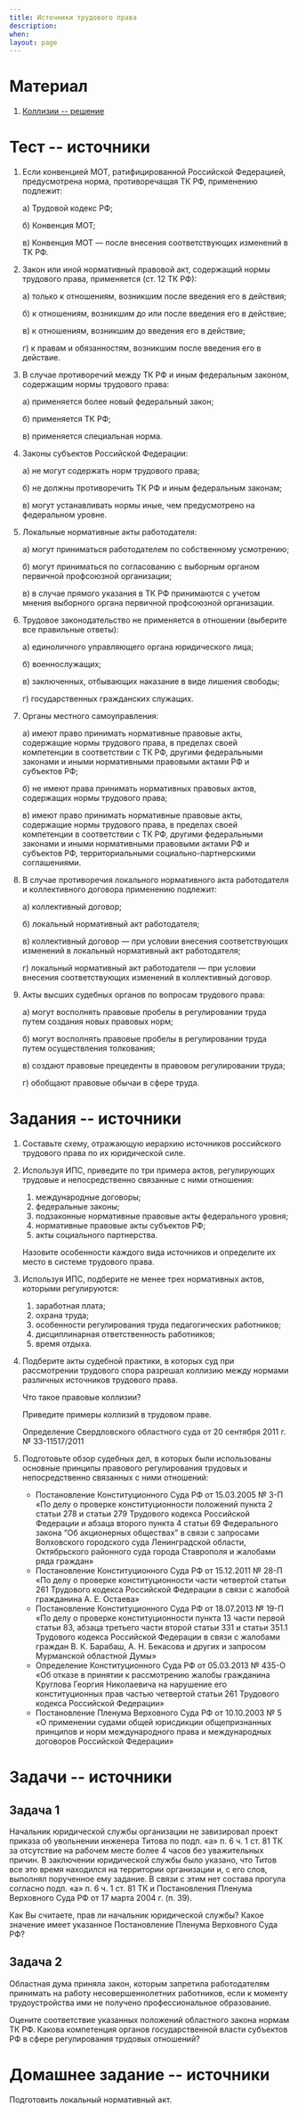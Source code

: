 ```yaml
---
title: Источники трудового права
description:
when:
layout: page
---
```


# Материал

1. [Коллизии -- решение](./2/trud-kolliz.pdf)

# Тест -- источники

1. Если конвенцией МОТ, ратифицированной Российской Федерацией, предусмотрена норма, противоречащая ТК РФ, применению подлежит:

   а) Трудовой кодекс РФ;

   б) Конвенция МОТ;

   в) Конвенция МОТ — после внесения соответствующих изменений в ТК РФ.

2. Закон или иной нормативный правовой акт, содержащий нормы трудового права, применяется (ст. 12 ТК РФ):

   а) только к отношениям, возникшим после введения его в действия;

   б) к отношениям, возникшим до или после введения его в действие;

   в) к отношениям, возникшим до введения его в действие;

   г) к правам и обязанностям, возникшим после введения его в действие.

3. В случае противоречий между ТК РФ и иным федеральным законом, содержащим нормы трудового права:

   а) применяется более новый федеральный закон;

   б) применяется ТК РФ;

   в) применяется специальная норма.

4. Законы субъектов Российской Федерации:

   а) не могут содержать норм трудового права;

   б) не должны противоречить ТК РФ и иным федеральным законам;

   в) могут устанавливать нормы иные, чем предусмотрено на федеральном уровне.

5. Локальные нормативные акты работодателя:

   а) могут приниматься работодателем по собственному усмотрению;

   б) могут приниматься по согласованию с выборным органом первичной профсоюзной организации;

   в) в случае прямого указания в ТК РФ принимаются с учетом мнения выборного органа первичной профсоюзной организации.

6. Трудовое законодательство не применяется в отношении (выберите все правильные ответы):

   а) единоличного управляющего органа юридического лица;

   б) военнослужащих;

   в) заключенных, отбывающих наказание в виде лишения свободы;

   г) государственных гражданских служащих.

7. Органы местного самоуправления:

   а) имеют право принимать нормативные правовые акты, содержащие нормы трудового права, в пределах своей компетенции в соответствии с ТК РФ, другими федеральными законами и иными нормативными правовыми актами РФ и субъектов РФ;

   б) не имеют права принимать нормативных правовых актов, содержащих нормы трудового права;

   в) имеют право принимать нормативные правовые акты, содержащие нормы трудового права, в пределах своей компетенции в соответствии с ТК РФ, другими федеральными законами и иными нормативными правовыми актами РФ и субъектов РФ, территориальными социально-партнерскими соглашениями.

8. В случае противоречия локального нормативного акта работодателя и коллективного договора применению подлежит:

   а) коллективный договор;

   б) локальный нормативный акт работодателя;

   в) коллективный договор — при условии внесения соответствующих изменений в локальный нормативный акт работодателя;

   г) локальный нормативный акт работодателя — при условии внесения соответствующих изменений в коллективный договор.

9. Акты высших судебных органов по вопросам трудового права:

   а) могут восполнять правовые пробелы в регулировании труда путем создания новых правовых норм;

   б) могут восполнять правовые пробелы в регулировании труда путем осуществления толкования;

   в) создают правовые прецеденты в правовом регулировании труда;

   г) обобщают правовые обычаи в сфере труда.

# Задания -- источники

1. Составьте схему, отражающую иерархию источников российского трудового права по их юридической силе.
2. Используя ИПС, приведите по три примера актов, регулирующих трудовые и непосредственно связанные с ними отношения:

   1. международные договоры;
   2. федеральные законы;
   3. подзаконные нормативные правовые акты федерального уровня;
   4. нормативные правовые акты субъектов РФ;
   5. акты социального партнерства.

   Назовите особенности каждого вида источников и определите их место в системе трудового права.

3. Используя ИПС, подберите не менее трех нормативных актов, которыми регулируются:
   1. заработная плата;
   2. охрана труда;
   3. особенности регулирования труда педагогических работников;
   4. дисциплинарная ответственность работников;
   5. время отдыха.
4. Подберите акты судебной практики, в которых суд при рассмотрении трудового спора разрешал коллизию между нормами различных источников трудового права.

   Что такое правовые коллизии?

   Приведите примеры коллизий в трудовом праве.

   Определение Свердловского областного суда от 20 сентября 2011 г. № 33-11517/2011

5. Подготовьте обзор судебных дел, в которых были использованы основные принципы правового регулирования трудовых и непосредственно связанных с ними отношений:
   - Постановление Конституционного Суда РФ от 15.03.2005 № 3-П «По делу о проверке конституционности положений пункта 2 статьи 278 и статьи 279 Трудового кодекса Российской Федерации и абзаца второго пункта 4 статьи 69 Федерального закона “Об акционерных обществах” в связи с запросами Волховского городского суда Ленинградской области, Октябрьского районного суда города Ставрополя и жалобами ряда граждан»
   - Постановление Конституционного Суда РФ от 15.12.2011 № 28-П «По делу о проверке конституционности части четвертой статьи 261 Трудового кодекса Российской Федерации в связи с жалобой гражданина А. Е. Остаева»
   - Постановление Конституционного Суда РФ от 18.07.2013 № 19-П «По делу о проверке конституционности пункта 13 части первой статьи 83, абзаца третьего части второй статьи 331 и статьи 351.1 Трудового кодекса Российской Федерации в связи с жалобами граждан В. К. Барабаш, А. Н. Бекасова и других и запросом Мурманской областной Думы»
   - Определение Конституционного Суда РФ от 05.03.2013 № 435-О «Об отказе в принятии к рассмотрению жалобы гражданина Круглова Георгия Николаевича на нарушение его конституционных прав частью четвертой статьи 261 Трудового кодекса Российской Федерации»
   - Постановление Пленума Верховного Суда РФ от 10.10.2003 № 5 «О применении судами общей юрисдикции общепризнанных принципов и норм международного права и международных договоров Российской Федерации»

# Задачи -- источники

## Задача 1

Начальник юридической службы организации не завизировал проект приказа об увольнении инженера Титова по подп. «а» п. 6 ч. 1 ст. 81 ТК за отсутствие на рабочем месте более 4 часов без уважительных причин. В заключении юридической службы было указано, что Титов все это время находился на территории организации и, с его слов, выполнял порученное ему задание. В связи с этим нет состава прогула согласно подп. «а» п. 6 ч. 1 ст. 81 ТК и Постановления Пленума Верховного Суда РФ от 17 марта 2004 г. (п. 39).

Как Вы считаете, прав ли начальник юридической службы? Какое значение имеет указанное Постановление Пленума Верховного Суда РФ?

## Задача 2

Областная дума приняла закон, которым запретила работодателям принимать на работу несовершеннолетних работников, если к моменту трудоустройства ими не получено профессиональное образование.

Оцените соответствие указанных положений областного закона нормам ТК РФ. Какова компетенция органов государственной власти субъектов РФ в сфере регулирования трудовых отношений?

# Домашнее задание -- источники

Подготовить локальный нормативный акт.
